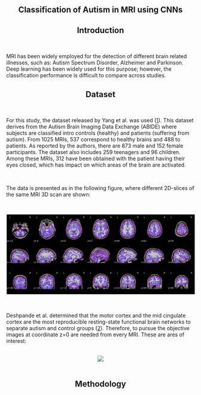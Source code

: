 <h2 align="center">Classification of Autism in MRI using CNNs</h2>

<h2 align="center">Introduction</h2>

<br>

MRI has been widely employed for the detection of different brain related illnesses, such as: Autism Spectrum Disorder, Alzheimer and Parkinson. Deep learning has been widely used for this purpose; however, the classification performance is difficult to compare across studies.
<br>

<h2 align="center">Dataset</h2>

<br>

For this study, the dataset released by Yang et al. was used (<a href="https://arxiv.org/abs/2211.12421">1</a>). This dataset derives from the Autism Brain Imaging Data Exchange (ABIDE) where subjects are classified intro controls (healthy) and patients (suffering from autism). From 1025 MRIs, 537 correspond to healthy brains and 488 to patients. As reported by the authors, there are 873 male and 152 female participants. The dataset also includes 259 teenagers and 96 children. Among these MRIs, 312 have been obtained with the patient having their eyes closed, which has impact on which areas of the brain are activated.

<br>
  
The data is presented as in the following figure, where different 2D-slices of the same MRI 3D scan are shown:

<br>

![](https://github.com/romaniegaa/Portfolio/blob/main/images/brains.png)

<br>

Deshpande et al. determined that the motor cortex and the mid cingulate cortex are the most reproducible resting-state functional brain networks to separate autism and control groups (<a href="https://www.frontiersin.org/journals/neuroscience/articles/10.3389/fnins.2017.00459/full">2</a>). Therefore, to pursue the objective images at coordinate z=0 are needed from every MRI. These are ares of interest:

<br>

<div style="display: flex; justify-content: center; align-items: center;"> 
  <img src="https://images-provider.frontiersin.org/api/ipx/w=370&f=webp/https://www.frontiersin.org/files/Articles/251884/fnins-11-00459-HTML/image_m/fnins-11-00459-g008.jpg")>
  </div>

<br>

<h2 align="center">Methodology</h2>

